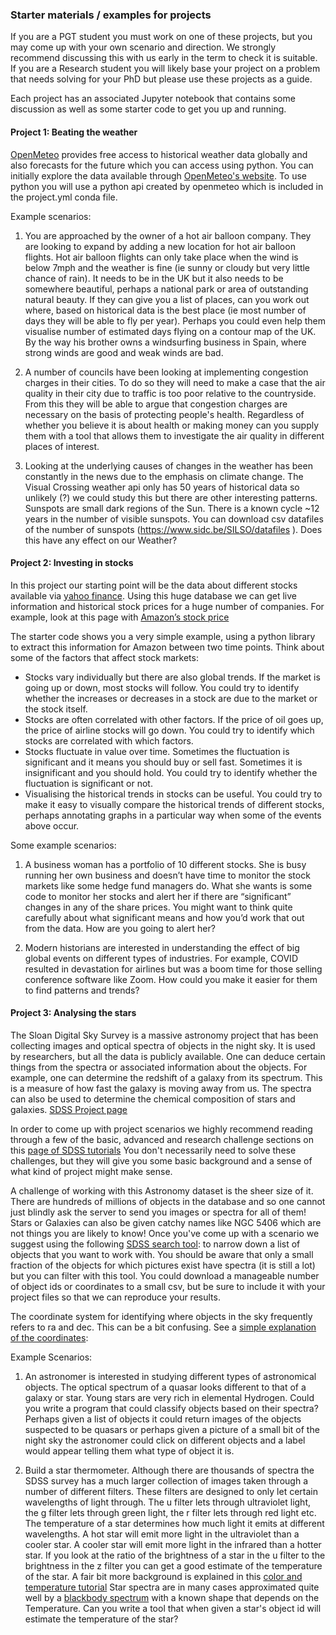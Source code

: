### Starter materials / examples for projects

If you are a PGT student you must work on one of these projects, but you may come up with your own scenario and direction. We strongly recommend discussing this with us early in the term to check it is suitable. If you are a Research student you will likely base your project on a problem that needs solving for your PhD but please use these projects as a guide.

Each project has an associated Jupyter notebook that contains some discussion as
well as some starter code to get you up and running.

#### Project 1: Beating the weather

<a href="https://open-meteo.com/">OpenMeteo</a> provides free access to historical weather data globally and also forecasts for the future which you can access using python. You can initially explore the data available through <a href="https://open-meteo.com/en/docs">OpenMeteo's website</a>.
To use python you will use a python api created by openmeteo which is included in the project.yml conda file.

Example scenarios:

1) You are approached by the owner of a hot air balloon company. They are looking to
expand by adding a new location for hot air balloon flights. Hot air balloon flights can
only take place when the wind is below 7mph and the weather is fine (ie sunny or
cloudy but very little chance of rain). It needs to be in the UK but it also needs to be
somewhere beautiful, perhaps a national park or area of outstanding natural beauty.
If they can give you a list of places, can you work out where, based on historical data
is the best place (ie most number of days they will be able to fly per year). Perhaps
you could even help them visualise number of estimated days flying on a contour
map of the UK. By the way his brother owns a windsurfing business in Spain, where
strong winds are good and weak winds are bad.

2)	A number of councils have been looking at implementing congestion charges in their cities. To do so they will need to make a case that the air quality in their city due to traffic is too poor relative to the countryside. From this they will be able to argue that congestion charges are necessary on the basis of protecting people's health. Regardless of whether you believe it is about health or making money can you supply them with a tool that allows them to investigate the air quality in different places of interest.

3) Looking at the underlying causes of changes in the weather has been constantly in
the news due to the emphasis on climate change. The Visual Crossing weather api
only has 50 years of historical data so unlikely (?) we could study this but there are
other interesting patterns. Sunspots are small dark regions of the Sun. There is a
known cycle ~12 years in the number of visible sunspots. You can download csv
datafiles of the number of sunspots (https://www.sidc.be/SILSO/datafiles ). Does this
have any effect on our Weather?

#### Project 2: Investing in stocks

In this project our starting point will be the data about different stocks available via <a href="https://uk.finance.yahoo.com/">yahoo finance</a>. 
Using this huge database we can get live information and historical stock prices for a huge number of companies. For example, look at
this page with <a href="https://uk.finance.yahoo.com/quote/AMZN?p=AMZN&.tsrc=fin-srch">Amazon’s stock price</a>

The starter code shows you a very simple example, using a python library to extract this
information for Amazon between two time points.
Think about some of the factors that affect stock markets:

- Stocks vary individually but there are also global trends. If the market is going up or
down, most stocks will follow. You could try to identify whether the increases or
decreases in a stock are due to the market or the stock itself.
- Stocks are often correlated with other factors. If the price of oil goes up, the price of
airline stocks will go down. You could try to identify which stocks are correlated with
which factors.
- Stocks fluctuate in value over time. Sometimes the fluctuation is significant and it
means you should buy or sell fast. Sometimes it is insignificant and you should hold.
You could try to identify whether the fluctuation is significant or not.
- Visualising the historical trends in stocks can be useful. You could try to make it easy
to visually compare the historical trends of different stocks, perhaps annotating
graphs in a particular way when some of the events above occur.

Some example scenarios:

1) A business woman has a portfolio of 10 different stocks. She is busy running her own
business and doesn’t have time to monitor the stock markets like some hedge fund
managers do. What she wants is some code to monitor her stocks and alert her if
there are “significant” changes in any of the share prices. You might want to think
quite carefully about what significant means and how you’d work that out from the
data. How are you going to alert her?

2) Modern historians are interested in understanding the effect of big global events on
different types of industries. For example, COVID resulted in devastation for airlines
but was a boom time for those selling conference software like Zoom. How could you
make it easier for them to find patterns and trends?

#### Project 3: Analysing the stars

The Sloan Digital Sky Survey is a massive astronomy project that has been collecting images
and optical spectra of objects in the night sky. It is used by researchers, but all the data is
publicly available. One can deduce certain things from the spectra or associated information
about the objects. For example, one can determine the redshift of a galaxy from its
spectrum. This is a measure of how fast the galaxy is moving away from us. The spectra can
also be used to determine the chemical composition of stars and galaxies.
<a href="https://www.sdss3.org/dr14/">SDSS Project page</a>

In order to come up with project scenarios we highly recommend reading through a few of
the basic, advanced and research challenge sections on this <a href="https://skyserver.sdss.org/dr10/en/proj/advanced/advancedhome.aspx">page of SDSS tutorials</a>
You don't necessarily need to solve these challenges, but they will give you some basic
background and a sense of what kind of project might make sense.

A challenge of working with this Astronomy dataset is the sheer size of it. There are
hundreds of millions of objects in the database and so one cannot just blindly ask the server
to send you images or spectra for all of them! Stars or Galaxies can also be given catchy
names like NGC 5406 which are not things you are likely to know! Once you've come up with
a scenario we suggest using the following <a href="https://skyserver.sdss.org/dr14/en/tools/search/form/searchform.aspx">SDSS search tool</a>:
to narrow down a list of objects that you want to work with. You should be aware that only a
small fraction of the objects for which pictures exist have spectra (it is still a lot) but you can
filter with this tool. You could download a manageable number of object ids or coordinates
to a small csv, but be sure to include it with your project files so that we can reproduce your
results.

The coordinate system for identifying where objects in the sky frequently refers to ra and
dec. This can be a bit confusing. See a <a href="https://solarsystem.nasa.gov/basics/chapter2-2/">simple explanation of the coordinates</a>:

Example Scenarios:

1) An astronomer is interested in studying different types of astronomical objects. The
optical spectrum of a quasar looks different to that of a galaxy or star. Young stars are very
rich in elemental Hydrogen. Could you write a program that could classify objects based on
their spectra? Perhaps given a list of objects it could return images of the objects suspected
to be quasars or perhaps given a picture of a small bit of the night sky the astronomer could
click on different objects and a label would appear telling them what type of object it is.

2) Build a star thermometer. Although there are thousands of spectra the SDSS survey has a
much larger collection of images taken through a number of different filters. These filters are
designed to only let certain wavelengths of light through. The u filter lets through ultraviolet
light, the g filter lets through green light, the r filter lets through red light etc. The
temperature of a star determines how much light it emits at different wavelengths. A hot
star will emit more light in the ultraviolet than a cooler star. A cooler star will emit more light
in the infrared than a hotter star. If you look at the ratio of the brightness of a star in the u
filter to the brightness in the z filter you can get a good estimate of the temperature of the
star. A fair bit more background is explained in this <a href="https://skyserver.sdss.org/dr10/en/proj/basic/color/colorandtemp.aspx">color and temperature tutorial</a>
Star spectra are in many cases approximated quite well by a <a href="https://en.wikipedia.org/wiki/Black-body_radiation">blackbody spectrum</a> with a
known shape that depends on the Temperature. Can you write a tool that when given a star's object id will estimate the temperature of the
star?

